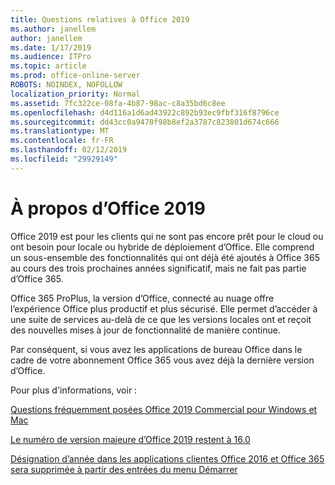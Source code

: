 ```yaml
---
title: Questions relatives à Office 2019
ms.author: janellem
author: janellem
ms.date: 1/17/2019
ms.audience: ITPro
ms.topic: article
ms.prod: office-online-server
ROBOTS: NOINDEX, NOFOLLOW
localization_priority: Normal
ms.assetid: 7fc322ce-08fa-4b87-98ac-c8a35bd6c8ee
ms.openlocfilehash: d4d116a1d6ad43922c892b93ec9fbf316f8796ce
ms.sourcegitcommit: dd43cc0a9470f98b8ef2a3787c823801d674c666
ms.translationtype: MT
ms.contentlocale: fr-FR
ms.lasthandoff: 02/12/2019
ms.locfileid: "29929149"
---
```

# <a name="about-office-2019"></a>À propos d’Office 2019

Office 2019 est pour les clients qui ne sont pas encore prêt pour le cloud ou ont besoin pour locale ou hybride de déploiement d’Office. Elle comprend un sous-ensemble des fonctionnalités qui ont déjà été ajoutés à Office 365 au cours des trois prochaines années significatif, mais ne fait pas partie d’Office 365.
  
Office 365 ProPlus, la version d’Office, connecté au nuage offre l’expérience Office plus productif et plus sécurisé. Elle permet d’accéder à une suite de services au-delà de ce que les versions locales ont et reçoit des nouvelles mises à jour de fonctionnalité de manière continue.
  
Par conséquent, si vous avez les applications de bureau Office dans le cadre de votre abonnement Office 365 vous avez déjà la dernière version d’Office.
  
Pour plus d'informations, voir :
  
[Questions fréquemment posées Office 2019 Commercial pour Windows et Mac](https://support.microsoft.com/help/4133312)
  
[Le numéro de version majeure d’Office 2019 restent à 16.0](https://docs.microsoft.com/deployoffice/office2019/overview)
  
[Désignation d’année dans les applications clientes Office 2016 et Office 365 sera supprimée à partir des entrées du menu Démarrer](https://support.office.com/article/8fe5e052-76d2-49de-af30-2e84ed3da907?wt.mc_id=Alchemy_ClientDIA)
  


